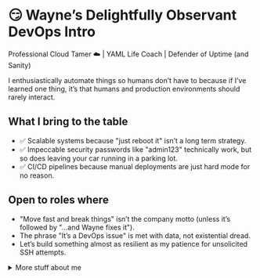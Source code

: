 # 😏 Wayne’s Delightfully Observant DevOps Intro

Professional Cloud Tamer ☁️ | YAML Life Coach | Defender of Uptime (and Sanity)

I enthusiastically automate things so humans don’t have to because if I’ve learned one thing, it’s that humans and production environments should rarely interact.

## What I bring to the table

- ✅ Scalable systems because "just reboot it" isn’t a long term strategy.
- ✅ Impeccable security passwords like "admin123" technically work, but so does leaving your car running in a parking lot.
- ✅ CI/CD pipelines because manual deployments are just hard mode for no reason.

## Open to roles where

- "Move fast and break things" isn’t the company motto (unless it’s followed by "...and Wayne fixes it").
- The phrase "It’s a DevOps issue" is met with data, not existential dread.
- Let’s build something almost as resilient as my patience for unsolicited SSH attempts.

<details>
<summary>More stuff about me</summary>

## Technologies and Tools 🛠️

- **CI/CD**: ArgoCD, GoCD, Github Actions, Gitlab CI, Jenkins
- **Cloud**: AWS, Azure
- **Containerization**: Docker, Kubernetes, ECS, EKS
- **IaC**: Pulumi, Terraform, Spacelift
- **Monitoring**: Prometheus, Grafana, ElasticSearch
- **Scripting**: bash, Python, Powershell
- **Security**: Snyk
- **Version Control**: Bitbucket, Git, Github, Gitlab

### Work experience 👔

| Job Position                  | Company                    | Work Period       |
| ----------------------------- | -------------------------- | ----------------- |
| Sr. Cloud Reliability Engineer| OutSystems                 | 2023-04 — 2025-02 |
| Cloud Reliability Engineer    | OutSystems                 | 2021-09 — 2023-04 |
| Sr. DevOps Engineer           | Global Payments Integrated | 2020-02 — 2021-09 |
| DevOps Engineer               | Global Payments Integrated | 2019-04 — 2020-02 |
| Build & Release Engineer      | BCBSMA                     | 2016-04 — 2019-04 |
| Release Engineer              | Computershare USA          | 2012-11 — 2016-04 |
| Operations Analyst            | Epsilon                    | 2010-02 — 2012-11 |
| Software Engineer             | CSC                        | 2007-04 — 2010-01 |

### Education 🎓

- [South Carolina State University](https://www.scsu.edu)

### Languages 🌐

| Language      | Proficiency               |
| ------------- | ------------------------- |
| English       | Native language           |
| German        | A1                        |
| Dutch         | A1                        |

## What I'm currently learning 📚

- Golang
- Typescript
- Concepts in DevSecOps, Platform Engineering, and Site Reliability to further my skill set

More information in my [Linkedin](https://www.linkedin.com/in/waynemajorit/) 🚀

</details>
